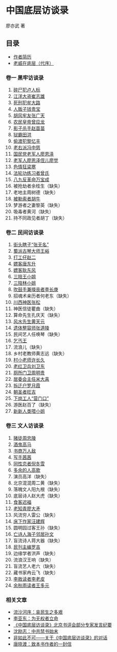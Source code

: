 # 中国底层访谈录

廖亦武 著

## 目录

- [作者简历](/corpse-walker/author)
- [老威在底层（代序）](/corpse-walker/preface)

### 卷一 黑牢访谈录

1. [碎尸犯卢人标](/corpse-walker/s01/01-01)
2. [江洋大盗崔志雄](/corpse-walker/s01/01-02)
3. [死刑犯牟大路](/corpse-walker/s01/01-03)
4. [人贩子钱贵宝](/corpse-walker/s01/01-04)
5. [胡风牢友张广天](/corpse-walker/s01/01-05)
6. [农民皇帝曾应龙](/corpse-walker/s01/01-06)
7. [影子杀手赵苗苗](/corpse-walker/s01/01-07)
8. [狱霸田洪](/corpse-walker/s01/01-08)
9. [偷渡犯黎忆丰](/corpse-walker/s01/01-09)
10. [老右派冯中慈](/corpse-walker/s01/01-10)
11. [国民党老军人廖恩泽](/corpse-walker/s01/01-11)
12. [老军人廖恩泽侄儿廖觉](/corpse-walker/s01/01-12)
13. [色情狂梁寒](/corpse-walker/s01/01-13)
14. [法轮功练习者曾氏](/corpse-walker/s01/01-14)
15. [八九反革命万宝成](/corpse-walker/s01/01-15)
16. 被抢劫者余桂生（缺失）
17. 老地主周树德（缺失）
18. [被勒索者胡牛](/corpse-walker/s01/01-18)
19. 梦游者之妻黎英（缺失）
20. 吸毒者黄河（缺失）
21. 持不同政见者胡丁（缺失）

### 卷二 民间访谈录

1. [街头瞎子“张无名”](/corpse-walker/s02/02-01)
2. [蜀派古琴大师王峪](/corpse-walker/s02/02-02)
3. [打工仔赵二](/corpse-walker/s02/02-03)
4. [嫖客唐东升](/corpse-walker/s02/02-04)
5. [嫖客耿东风](/corpse-walker/s02/02-05)
6. [三陪王小姐](/corpse-walker/s02/02-06)
7. [三陪林小姐](/corpse-walker/s02/02-07)
8. [吹鼓手兼嚎丧者李长庚](/corpse-walker/s02/02-08)
9. 招魂术亲历者何老东（缺失）
10. [川西神医张松](/corpse-walker/s02/02-10)
11. 神医信徒瞿曲（缺失）
12. 算命先生孔庆天（缺失）
13. [风水先生黄天元](/corpse-walker/s02/02-13)
14. [遗体整容师张道陵](/corpse-walker/s02/02-14)
15. 民间艺人任唤琴（缺失）
16. [乞丐王](/corpse-walker/s02/02-16)
17. 流浪儿（缺失）
18. 乡村老教师黄志远（缺失）
19. [村小老师许长久](/corpse-walker/s02/02-19)
20. [老红卫兵刘卫东](/corpse-walker/s02/02-20)
21. [厕所门卫周明贵](/corpse-walker/s02/02-21)
22. [居委会主任米大喜](/corpse-walker/s02/02-22)
23. [拆迁户罗月霞](/corpse-walker/s02/02-23)
24. [朝圣者旺吉](/corpse-walker/s02/02-24)
25. [下岗工人“营门口”](/corpse-walker/s02/02-25)
26. 游医赵百了（缺失）
27. [新新人类喂小姐](/corpse-walker/s02/02-27)

### 卷三 文人访谈录

1. [赌徒周忠陵](/corpse-walker/s03/03-01)
2. [酒鬼高马](/corpse-walker/s03/03-02)
3. [书商万人敌](/corpse-walker/s03/03-03)
4. [写手茜茜](/corpse-walker/s03/03-04)
5. [同性恋者倪冬雪](/corpse-walker/s03/03-05)
6. [多余的人高歌](/corpse-walker/s03/03-06)
7. 演员高洋（缺失）
8. 北京混混周二黄（缺失）
9. 落魄文人阳九根（缺失）
10. 底层诗人赵大虎（缺失）
11. [食客迟福](/corpse-walker/s03/03-11)
12. [老知青廖大矛](/corpse-walker/s03/03-12)
13. 风流穷人雷公（缺失）
14. [床下作家汪建辉](/corpse-walker/s03/03-14)
15. 圆明园过客王孙（缺失）
16. [亡诗人海子邻居孙文](/corpse-walker/s03/03-16)
17. 盲流诗人蒋大器（缺失）
18. [民刊主编罗吉](/corpse-walker/s03/03-18)
19. 边缘学者洪声（缺失）
20. 流浪汉王响（缺失）
21. 盲流艺人老六（缺失）
22. 藏书家冉云飞（缺失）
23. [李敖读者李老皮](/corpse-walker/s03/03-23)
24. [余秋雨读者王多元](/corpse-walker/s03/03-24)

### 相关文章

- [流沙河序：哀民生之多艰](/corpse-walker/articles/liushahe)
- [李亚东：为无权者立命](/corpse-walker/articles/liyadong)
- [《中国底层访谈录》北京书评会部分专家发言纪要](/corpse-walker/articles/book-review)
- [沈励志：中共禁书始末](/corpse-walker/articles/shenlizhi)
- [非如此不可——关于《中国底层访谈录》的对话](/corpse-walker/articles/luyuegang)
- [唐晓渡：致本书作者的一封信](/corpse-walker/articles/tangxiaodu)
